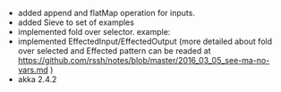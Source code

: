 
- added append and flatMap operation for inputs.
- added Sieve to set of examples
- implemented fold over selector. example:
- implemented EffectedInput/EffectedOutput
 (more detailed about fold over selected and Effected pattern can
  be readed at https://github.com/rssh/notes/blob/master/2016_03_05_see-ma-no-vars.md )
- akka 2.4.2


